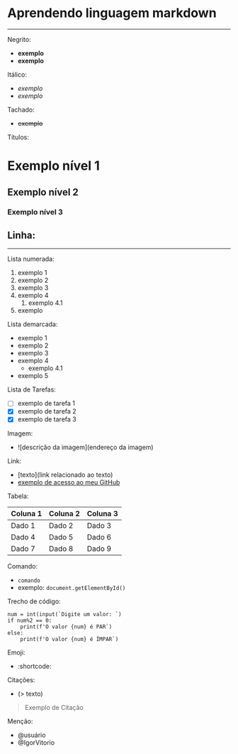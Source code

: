 # Aprendendo linguagem markdown
---
Negrito:

- **exemplo**
- __exemplo__

Itálico:

- *exemplo*
- _exemplo_

Tachado:

- ~~exemplo~~

Títulos:

# Exemplo nível 1
## Exemplo nível 2
### Exemplo nível 3

Linha:
---
***

Lista numerada:

1. exemplo 1
2. exemplo 2
3. exemplo 3
4. exemplo 4
   1. exemplo 4.1
5. exemplo

Lista demarcada:

* exemplo 1
* exemplo 2
* exemplo 3
* exemplo 4
   * exemplo 4.1
* exemplo 5

Lista de Tarefas:

- [ ] exemplo de tarefa 1
- [x] exemplo de tarefa 2
- [x] exemplo de tarefa 3

Imagem:

- ![descrição da imagem](endereço da imagem)

Link:

- [texto](link relacionado ao texto)
- [exemplo de acesso ao meu GitHub](https://github.com/IgorVitorio/)

Tabela:

Coluna 1 | Coluna 2 | Coluna 3
---|---|---
Dado 1 | Dado 2 | Dado 3
Dado 4 | Dado 5 | Dado 6
Dado 7 | Dado 8 | Dado 9

Comando:

- `comando`
- exemplo: `document.getElementById()`

Trecho de código:

```
num = int(input(`Digite um valor: `)
if num%2 == 0:
    print(f'O valor {num} é PAR`)
else:
    print(f'O valor {num} é ÍMPAR`)
```
Emoji:

- :shortcode:

Citações:

- (> texto)

> Exemplo de Citação

Menção: 

- @usuário
- @IgorVitorio

